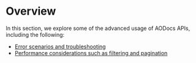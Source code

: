 # Overview

In this section, we explore some of the advanced usage of AODocs APIs, including the following:

* [Error scenarios and troubleshooting](/docs/aodocs-staging.altirnao.com/1/c/Guides/60-Best%20practices/10-HTTP%20status%20codes%20and%20errors)
* [Performance considerations such as filtering and pagination](docs/aodocs-staging.altirnao.com/1/c/Guides/60-Best%20practices/20-Performance%20considerations)
